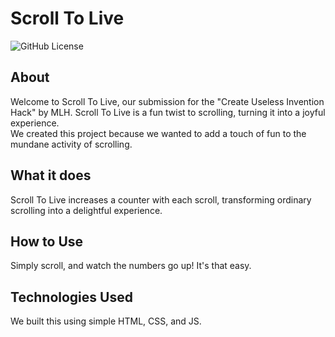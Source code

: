 # Scroll To Live

![GitHub License](https://img.shields.io/github/license/ketanbaitule/scroll-to-live)

## About
Welcome to Scroll To Live, our submission for the "Create Useless Invention Hack" by MLH. Scroll To Live is a fun twist to scrolling, turning it into a joyful experience.  
We created this project because we wanted to add a touch of fun to the mundane activity of scrolling.

## What it does
Scroll To Live increases a counter with each scroll, transforming ordinary scrolling into a delightful experience.

## How to Use
Simply scroll, and watch the numbers go up! It's that easy.

## Technologies Used
We built this using simple HTML, CSS, and JS.
